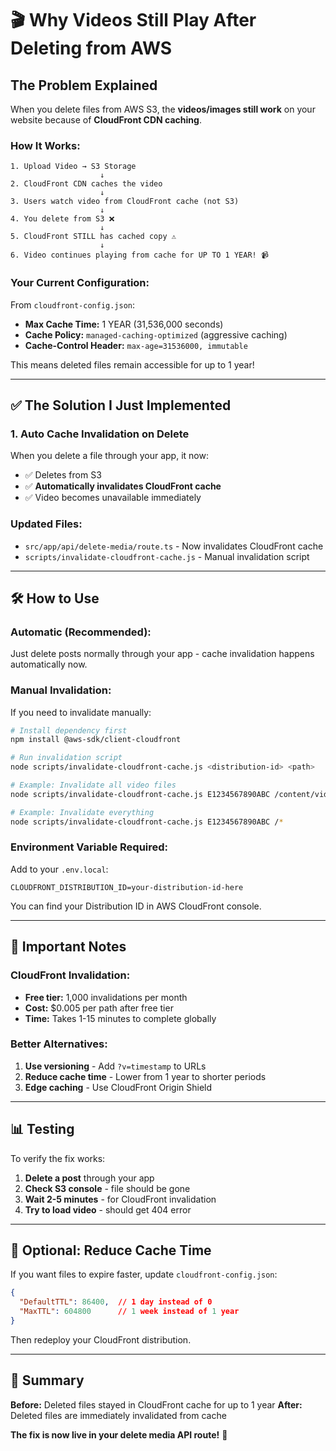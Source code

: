 # 🎬 Why Videos Still Play After Deleting from AWS

## The Problem Explained

When you delete files from AWS S3, the **videos/images still work** on your website because of **CloudFront CDN caching**.

### How It Works:

```
1. Upload Video → S3 Storage
                    ↓
2. CloudFront CDN caches the video
                    ↓
3. Users watch video from CloudFront cache (not S3)
                    ↓
4. You delete from S3 ❌
                    ↓
5. CloudFront STILL has cached copy ⚠️
                    ↓
6. Video continues playing from cache for UP TO 1 YEAR! 📹
```

### Your Current Configuration:

From `cloudfront-config.json`:
- **Max Cache Time:** 1 YEAR (31,536,000 seconds)
- **Cache Policy:** `managed-caching-optimized` (aggressive caching)
- **Cache-Control Header:** `max-age=31536000, immutable`

This means deleted files remain accessible for up to 1 year!

---

## ✅ The Solution I Just Implemented

### 1. **Auto Cache Invalidation on Delete**
When you delete a file through your app, it now:
- ✅ Deletes from S3
- ✅ **Automatically invalidates CloudFront cache**
- ✅ Video becomes unavailable immediately

### Updated Files:
- `src/app/api/delete-media/route.ts` - Now invalidates CloudFront cache
- `scripts/invalidate-cloudfront-cache.js` - Manual invalidation script

---

## 🛠️ How to Use

### Automatic (Recommended):
Just delete posts normally through your app - cache invalidation happens automatically now.

### Manual Invalidation:
If you need to invalidate manually:

```bash
# Install dependency first
npm install @aws-sdk/client-cloudfront

# Run invalidation script
node scripts/invalidate-cloudfront-cache.js <distribution-id> <path>

# Example: Invalidate all video files
node scripts/invalidate-cloudfront-cache.js E1234567890ABC /content/videos/*

# Example: Invalidate everything
node scripts/invalidate-cloudfront-cache.js E1234567890ABC /*
```

### Environment Variable Required:
Add to your `.env.local`:
```env
CLOUDFRONT_DISTRIBUTION_ID=your-distribution-id-here
```

You can find your Distribution ID in AWS CloudFront console.

---

## 🚨 Important Notes

### CloudFront Invalidation:
- **Free tier:** 1,000 invalidations per month
- **Cost:** $0.005 per path after free tier
- **Time:** Takes 1-15 minutes to complete globally

### Better Alternatives:
1. **Use versioning** - Add `?v=timestamp` to URLs
2. **Reduce cache time** - Lower from 1 year to shorter periods
3. **Edge caching** - Use CloudFront Origin Shield

---

## 📊 Testing

To verify the fix works:

1. **Delete a post** through your app
2. **Check S3 console** - file should be gone
3. **Wait 2-5 minutes** - for CloudFront invalidation
4. **Try to load video** - should get 404 error

---

## 🔧 Optional: Reduce Cache Time

If you want files to expire faster, update `cloudfront-config.json`:

```json
{
  "DefaultTTL": 86400,  // 1 day instead of 0
  "MaxTTL": 604800      // 1 week instead of 1 year
}
```

Then redeploy your CloudFront distribution.

---

## 📝 Summary

**Before:** Deleted files stayed in CloudFront cache for up to 1 year
**After:** Deleted files are immediately invalidated from cache

**The fix is now live in your delete media API route!** 🎉

